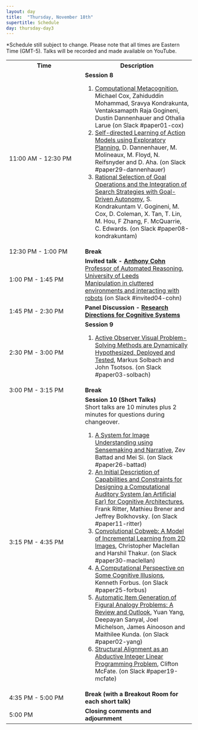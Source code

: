 ```yaml
---
layout: day
title:  "Thursday, November 18th"
supertitle: Schedule
day: thursday-day3
---
```

*Schedule still subject to change. Please note that all times are Eastern Time (GMT-5). Talks will be recorded
and made available on YouTube. 
<!-- You can watch the 
     [recorded talks](https://www.youtube.com/playlist?list=PL-1wKlUbAzGTjZjLcOduALuoZ3aupVSqe) for this day.  (FIX LINK) -->


<table>
<tr>
<th width=190px> Time </th>
<th> Description </th>
</tr>

<tr>
<td> <span class="schedtime"> 11:00 AM - 12:30 PM </span></td>
<td id="session8"> <b>  Session 8 </b><br>
<!-- ###### Chaired by TBD -->
  <ol>
   <li> <a href="{{site.baseurl}}/data/ACS-21_paper_1.pdf">Computational Metacognition</a>, Michael Cox, Zahiduddin Mohammad, Sravya
Kondrakunta, Ventaksamapth Raja Gogineni, Dustin Dannenhauer and Othalia Larue <a onClick="goToSlackChannel(1)"> (on Slack #paper01-cox)</a></li>
     <li> <a href="{{site.baseurl}}/data/ACS-21_paper_29.pdf">Self-directed Learning of
  Action Models using Exploratory Planning</a>, D. Dannenhauer,
  M. Molineaux, M. Floyd, N. Reifsnyder and D. Aha.  <a onClick="goToSlackChannel(29)"> (on Slack #paper29-dannenhauer)</a></li>
  <li> <a href="{{site.baseurl}}/data/ACS-21_paper_8.pdf">Rational
  Selection of Goal Operations and the Integration of Search Strategies with Goal-Driven Autonomy</a>, S. Kondrakuntam V. Gogineni, M. Cox,
  D. Coleman, X. Tan, T. Lin, M. Hou, F Zhang, F. McQuarrie, C. Edwards. <a onClick="goToSlackChannel(8)"> (on Slack #paper08-kondrakuntam)</a></li>

  </ol>
  </td>
</tr>
<tr>
  <td> <span class="schedtime"> 12:30 PM - 1:00 PM </span></td>
  <td>  <b> Break</b> </td>
</tr>

<tr>
  <td> <span class="schedtime"> 1:00 PM - 1:45 PM </span></td><td> 
<b>  Invited talk - <a href="{{site.baseurl}}/speakers/Anthony_Cohn/"> Anthony Cohn</a> </b><br>
<a href="https://eps.leeds.ac.uk/computing/staff/76/professor-anthony-g-cohn-freng-ceng-citp">Professor of Automated Reasoning, University of Leeds</a><br>
<a href="{{site.baseurl}}/talks/#cohn">Manipulation in cluttered environments and interacting with robots</a>  <a onClick="goToSlackChannel(104)"> (on Slack #invited04-cohn)</a>
  </td>
</tr>
<tr>
  <td> <span class="schedtime"> 1:45 PM - 2:30 PM</span></td>
  <td>  <b> Panel Discussion  - <a href="{{site.baseurl}}/talks/#panel">Research Directions for Cognitive Systems</a> </b> </td>
</tr>
<tr>
  <td id="session9"> <span class="schedtime"> 2:30 PM - 3:00 PM </span></td><td> <b> Session 9</b>
<!-- ###### Chaired by TBD -->
  <ol>
   <li> <a href="{{site.baseurl}}/data/ACS-21_paper_3.pdf">Active Observer
  Visual Problem-Solving Methods are Dynamically Hypothesized, Deployed and
  Tested</a>, Markus Solbach and John Tsotsos.  <a onClick="goToSlackChannel(3)"> (on Slack #paper03-solbach)</a></li>
  </ol>
  </td>
  </tr>
  <tr>
    <td> <span class="schedtime"> 3:00 PM - 3:15 PM </span></td> <td>  <b>
    Break</b> </td>
    </tr>
<tr>
  <td id="session10"> <span class="schedtime"> 3:15 PM - 4:35 PM </span></td><td> <b> Session 10 (Short Talks)</b> 
<div class=shortnote>Short talks are 10 minutes plus 2 minutes for
    questions during changeover.</div> 
<!-- ###### Chaired by TBD -->
  <ol>
   <li> <a href="{{site.baseurl}}/data/ACS-21_paper_26.pdf">A System for
  Image Understanding using Sensemaking and Narrative</a>, Zev Battad and Mei Si.  <a onClick="goToSlackChannel(26)"> (on Slack #paper26-battad)</a></li>
   <li> <a href="{{site.baseurl}}/data/ACS-21_paper_11.pdf">An Initial Description of
  Capabilities and Constraints for Designing a Computational Auditory
  System (an Artificial Ear) for Cognitive Architectures</a>, Frank Ritter,
  Mathieu Brener and Jeffrey Bolkhovsky. <a onClick="goToSlackChannel(11)"> (on Slack #paper11-ritter)</a></li>
   <li> <a href="{{site.baseurl}}/data/ACS-21_paper_30.pdf">Convolutional Cobweb: A Model
  of Incremental Learning from 2D Images</a>, Christopher Maclellan and
  Harshil Thakur.<a onClick="goToSlackChannel(30)"> (on Slack #paper30-maclellan)</a></li>
    <li> <a href="{{site.baseurl}}/data/ACS-21_paper_25.pdf"> A Computational Perspective on Some Cognitive Illusions</a>,
  Kenneth Forbus. <a onClick="goToSlackChannel(25)"> (on Slack #paper25-forbus)</a></li>
  
   <li> <a href="{{site.baseurl}}/data/ACS-21_paper_2.pdf">Automatic Item Generation of Figural Analogy Problems: A Review and Outlook</a>, Yuan Yang, Deepayan Sanyal, Joel Michelson, James Ainooson and Maithilee Kunda.  <a onClick="goToSlackChannel(6)"> (on Slack #paper02-yang)</a></li>
   <li> <a href="{{site.baseurl}}/data/ACS-21_paper_19.pdf">Structural Alignment as an
  Abductive Integer Linear Programming Problem</a>, Clifton McFate.<a onClick="goToSlackChannel(19)"> (on Slack #paper19-mcfate)</a></li>
  </ol>
  </td>
</tr>
<tr>
  <td> <span class="schedtime"> 4:35 PM - 5:00 PM</span></td>
  <td>  <b> Break (with a Breakout Room for each short talk) </b> </td>
</tr>

<tr>
  <td> <span class="schedtime"> 5:00 PM </span></td>
  <td>  <b> Closing comments and adjournment </b> </td>
</tr>

</table>




